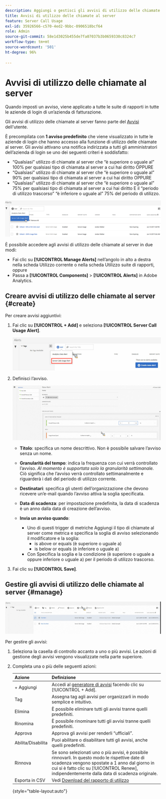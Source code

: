 ```yaml
---
description: Aggiungi o gestisci gli avvisi di utilizzo delle chiamate al server. Quando imposti un avviso, viene applicato a tutte le suite di rapporti in tutte le aziende di login di un’azienda di fatturazione.
title: Avvisi di utilizzo delle chiamate al server
feature: Server Call Usage
exl-id: 35926566-c570-4ed2-9bbc-0906518bcf64
role: Admin
source-git-commit: 58e1d3025b455de7fa07037b3b0659330c8324c7
workflow-type: tm+mt
source-wordcount: '501'
ht-degree: 96%

---
```


# Avvisi di utilizzo delle chiamate al server

Quando imposti un avviso, viene applicato a tutte le suite di rapporti in tutte le aziende di login di un’azienda di fatturazione.

Gli avvisi di utilizzo delle chiamate al server fanno parte del [Avvisi](/help/analyze/analysis-workspace/c-intelligent-alerts/alert-manager.md) dell&#39;utente.

È precompilata con **1 avviso predefinito** che viene visualizzato in tutte le aziende di login che hanno accesso alla funzione di utilizzo delle chiamate al server. Gli avvisi attivano una notifica indirizzata a tutti gli amministratori dell’azienda di login se uno dei seguenti criteri è soddisfatto:

* “Qualsiasi” utilizzo di chiamate al server che “è superiore o uguale al” 100% per qualsiasi tipo di chiamata al server a cui hai diritto OPPURE
* “Qualsiasi” utilizzo di chiamate al server che “è superiore o uguale al” 90% per qualsiasi tipo di chiamata al server a cui hai diritto OPPURE
* “Qualsiasi” utilizzo di chiamate al server che “è superiore o uguale al” 75% per qualsiasi tipo di chiamata al server a cui hai diritto E il “periodo di utilizzo trascorso” “è inferiore o uguale al” 75% del periodo di utilizzo.

![](/help/admin/admin/c-server-call-usage/assets/alerts.png)

È possibile accedere agli avvisi di utilizzo delle chiamate al server in due modi:

* Fai clic su **[!UICONTROL Manage Alerts]** nell’angolo in alto a destra nella scheda Utilizzo corrente o nella scheda Utilizzo suite di rapporti, oppure
* Passa a **[!UICONTROL Components]** > **[!UICONTROL Alerts]** in Adobe Analytics.

## Creare avvisi di utilizzo delle chiamate al server {#create}

Per creare avvisi aggiuntivi:

1. Fai clic su **[!UICONTROL + Add]** e seleziona **[!UICONTROL Server Call Usage Alert]**.

   ![](/help/admin/admin/c-server-call-usage/assets/server_call_alert.png)

1. Definisci l’avviso.

   ![](/help/admin/admin/c-server-call-usage/assets/sc_alert.png)

   * **Titolo**: specifica un nome descrittivo. Non è possibile salvare l’avviso senza un nome.
   * **Granularità del tempo**: indica la frequenza con cui verrà controllato l’avviso. *Al momento è supportata solo la granularità settimanale.* Ciò significa che l’avviso verrà controllato settimanalmente e riguarderà i dati del periodo di utilizzo corrente.
   * **Destinatari**: specifica gli utenti dell’organizzazione che devono ricevere un’e-mail quando l’avviso attiva la soglia specificata.
   * **Data di scadenza**: per impostazione predefinita, la data di scadenza è un anno dalla data di creazione dell’avviso.
   * **Invia un avviso quando**:

      * Uno di questi trigger di metriche
Aggiungi il tipo di chiamate al server come metrica e specifica la soglia di avviso selezionando il modificatore e la soglia:
         * is above or equals (è superiore o uguale a)
         * is below or equals (è inferiore o uguale a)
      * Con
Specifica la soglia e la condizione (è superiore o uguale a oppure inferiore o uguale a) per il periodo di utilizzo trascorso.

1. Fai clic su **[!UICONTROL Save]**.

## Gestire gli avvisi di utilizzo delle chiamate al server {#manage}

![](/help/admin/admin/c-server-call-usage/assets/alert_mgmt.png)

Per gestire gli avvisi:

1. Seleziona la casella di controllo accanto a uno o più avvisi. Le azioni di gestione degli avvisi vengono visualizzate nella parte superiore.
1. Completa una o più delle seguenti azioni:

   | Azione | Definizione |
   |--- |--- |
   | + Aggiungi | Accedi al  [generatore di avvisi](/help/admin/admin/c-server-call-usage/scu-alerts.md) facendo clic su [!UICONTROL + Add]. |
   | Tag | Assegna tag agli avvisi per organizzarli in modo semplice e intuitivo. |
   | Elimina | È possibile eliminare tutti gli avvisi tranne quelli predefiniti. |
   | Rinomina | È possibile rinominare tutti gli avvisi tranne quelli predefiniti. |
   | Approva | Approva gli avvisi per renderli “ufficiali”. |
   | Abilita/Disabilita | Puoi abilitare o disabilitare tutti gli avvisi, anche quelli predefiniti. |
   | Rinnova | Se sono selezionati uno o più avvisi, è possibile rinnovarli. In questo modo le rispettive date di scadenza vengono spostate a 1 anno dal giorno in cui si è fatto clic su [!UICONTROL Renew], indipendentemente dalla data di scadenza originale. |
   | Esporta in CSV | Vedi [Download del rapporto di utilizzo](/help/admin/admin/c-server-call-usage/report-suite-usage.md) |

   {style="table-layout:auto"}
